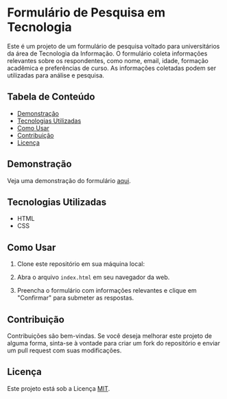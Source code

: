 # Formulário de Pesquisa em Tecnologia

Este é um projeto de um formulário de pesquisa voltado para universitários da área de Tecnologia da Informação. O formulário coleta informações relevantes sobre os respondentes, como nome, email, idade, formação acadêmica e preferências de curso. As informações coletadas podem ser utilizadas para análise e pesquisa.

## Tabela de Conteúdo

- [Demonstração](#demo)
- [Tecnologias Utilizadas](#tecnologias-utilizadas)
- [Como Usar](#como-usar)
- [Contribuição](#contribuição)
- [Licença](#licença)

## Demonstração

Veja uma demonstração do formulário [aqui](https://micaelrosario.github.io/FormularioDePesquisa/).

## Tecnologias Utilizadas

- HTML
- CSS

## Como Usar

1. Clone este repositório em sua máquina local:

2. Abra o arquivo `index.html` em seu navegador da web.

3. Preencha o formulário com informações relevantes e clique em "Confirmar" para submeter as respostas.

## Contribuição

Contribuições são bem-vindas. Se você deseja melhorar este projeto de alguma forma, sinta-se à vontade para criar um fork do repositório e enviar um pull request com suas modificações.

## Licença

Este projeto está sob a Licença [MIT](LICENSE.md).
